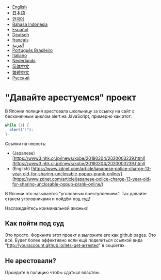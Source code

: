 - [English](README.md)
- [日本語](README.ja.md)
- [한국어](README.ko.md)
- [Bahasa Indonesia](README.in.md)
- [Español](README.es.md)
- [Deutsch](README.de.md)
- [français](README.fr.md)
- [العربية](README.ar.md)
- [Português Brasileiro](README.pt-br.md)
- [Italiano](README.it.md)
- [Nederlands](README.nl.md)
- [简体中文](README.zh_hans.md)
- [繁體中文](README.zh_hant.md)
- [Русский](README.ru.md)


# "Давайте арестуемся" проект

В Японии полиция арестовала школьницу за ссылку на сайт с бесконечным циклом alert на JavaScript, примерно как этот:

```js
while (1) {
  alert("!");
}
```

Cсылки на новость:

- (Japanese) [https://www3.nhk.or.jp/lnews/kobe/20190304/2020003239.html](https://www3.nhk.or.jp/lnews/kobe/20190304/2020003239.html)
- (English) [https://www.zdnet.com/article/japanese-police-charge-13-year-old-for-sharing-unclosable-popup-prank-online/](https://www.zdnet.com/article/japanese-police-charge-13-year-old-for-sharing-unclosable-popup-prank-online/)

В Японии это называется "уголовным преступлением". Так давайте станем уголовниками и пойдём под суд!

Наслаждайтесь криминальной жизнью!

## Как пойти под суд

Это просто. Форкните этот проект и выложите его как github pages. Это всё. Будет более эффективно если ещё поделиться ссылкой вида "http://youraccount.github.io/lets-get-arrested" в соцсетях.

## Не арестовали?

Пройдите в полицию чтобы сдаться властям.
